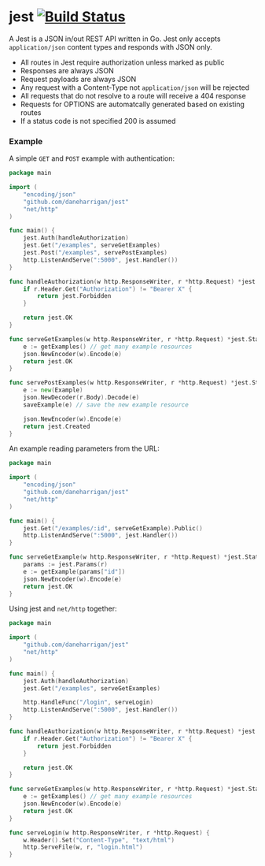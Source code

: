# jest [![Build Status](https://travis-ci.org/daneharrigan/jest.png?branch=master)](https://travis-ci.org/daneharrigan/jest)

A Jest is a JSON in/out REST API written in Go. Jest only accepts
`application/json` content types and responds with JSON only.

* All routes in Jest require authorization unless marked as public
* Responses are always JSON
* Request payloads are always JSON
* Any request with a Content-Type not `application/json` will be rejected
* All requests that do not resolve to a route will receive a 404 response
* Requests for OPTIONS are automatcally generated based on existing routes
* If a status code is not specified 200 is assumed

### Example

A simple `GET` and `POST` example with authentication:

```go
package main

import (
	"encoding/json"
	"github.com/daneharrigan/jest"
	"net/http"
)

func main() {
	jest.Auth(handleAuthorization)
	jest.Get("/examples", serveGetExamples)
	jest.Post("/examples", servePostExamples)
	http.ListenAndServe(":5000", jest.Handler())
}

func handleAuthorization(w http.ResponseWriter, r *http.Request) *jest.Status {
	if r.Header.Get("Authorization") != "Bearer X" {
		return jest.Forbidden
	}

	return jest.OK
}

func serveGetExamples(w http.ResponseWriter, r *http.Request) *jest.Status {
	e := getExamples() // get many example resources
	json.NewEncoder(w).Encode(e)
	return jest.OK
}

func servePostExamples(w http.ResponseWriter, r *http.Request) *jest.Status {
	e := new(Example)
	json.NewDecoder(r.Body).Decode(e)
	saveExample(e) // save the new example resource

	json.NewEncoder(w).Encode(e)
	return jest.Created
}
```

An example reading parameters from the URL:

```go
package main

import (
	"encoding/json"
	"github.com/daneharrigan/jest"
	"net/http"
)

func main() {
	jest.Get("/examples/:id", serveGetExample).Public()
	http.ListenAndServe(":5000", jest.Handler())
}

func serveGetExample(w http.ResponseWriter, r *http.Request) *jest.Status {
	params := jest.Params(r)
	e := getExample(params["id"])
	json.NewEncoder(w).Encode(e)
	return jest.OK
}
```

Using jest and `net/http` together:

```go
package main

import (
	"github.com/daneharrigan/jest"
	"net/http"
)

func main() {
	jest.Auth(handleAuthorization)
	jest.Get("/examples", serveGetExamples)

	http.HandleFunc("/login", serveLogin)
	http.ListenAndServe(":5000", jest.Handler())
}

func handleAuthorization(w http.ResponseWriter, r *http.Request) *jest.Status {
	if r.Header.Get("Authorization") != "Bearer X" {
		return jest.Forbidden
	}

	return jest.OK
}

func serveGetExamples(w http.ResponseWriter, r *http.Request) *jest.Status {
	e := getExamples() // get many example resources
	json.NewEncoder(w).Encode(e)
	return jest.OK
}

func serveLogin(w http.ResponseWriter, r *http.Request) {
	w.Header().Set("Content-Type", "text/html")
	http.ServeFile(w, r, "login.html")
}
```
